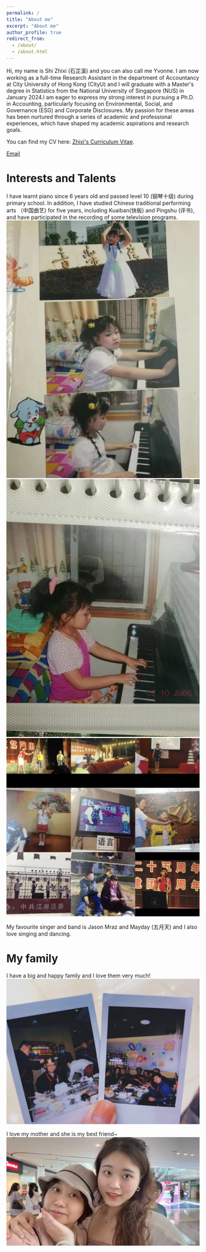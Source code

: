 ```yaml
---
permalink: /
title: "About me"
excerpt: "About me"
author_profile: true
redirect_from:
  - /about/
  - /about.html
---
```


Hi, my name is Shi Zhixi (石芷溪) and you can also call me Yvonne. I am now working as a full-time Research Assistant in the department of Accountancy at City University of Hong Kong (CityU) and I will graduate with a Master's degree in Statistics from the National University of Singapore (NUS) in January 2024.I am eager to express my strong interest in pursuing a Ph.D. in Accounting, particularly focusing on Environmental, Social, and Governance (ESG) and Corporate Disclosures. My passion for these areas has been nurtured through a series of academic and professional experiences, which have shaped my academic aspirations and research goals.

You can find my CV here: [Zhixi's Curriculum Vitae](../assets/Curriculum_Vitae.pdf).

[Email](zhixi:e0950127@u.nus.edu)


Interests and Talents
======
I have learnt piano since 6 years old and passed level 10 (钢琴十级) during primary school. In addition, I have studied Chinese traditional performing arts （中国曲艺) for five years, including Kuaiban(快板) and Pingshu (评书), and have participated in the recording of some television programs.
![photo1](../images/photo1.jpg)
![photo2](../images/photo2.jpg)
![photo3](../images/photo3.jpg)

My favourite singer and band is Jason Mraz and Mayday (五月天) and I also love singing and dancing.

My family
======
I have a big and happy family and I love them very much!
![photo4](../images/photo4.jpg)

I love my mother and she is my best friend~
![photo5](../images/photo5.jpg)


